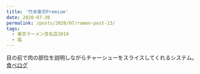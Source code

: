```yaml
---
title: '竹末東京Premium'
date: 2020-07-30
permalink: /posts/2020/07/ramen-post-13/
tags:
  - 東京ラーメン百名店2019
  - 塩
---
```


目の前で肉の部位を説明しながらチャーシューをスライスしてくれるシステム。
[食べログ](https://tabelog.com/tokyo/A1312/A131203/13167920/)
